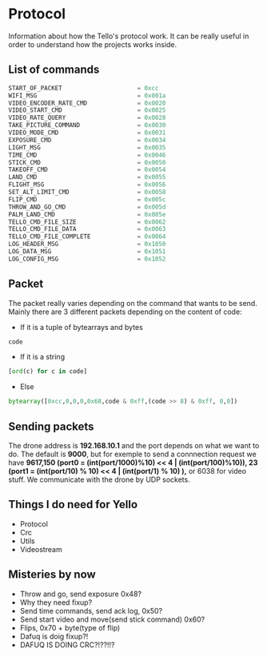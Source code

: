 # Protocol
Information about how the Tello's protocol work. It can be really useful in order to understand how the projects works inside. 

## List of commands
```python
START_OF_PACKET                     = 0xcc
WIFI_MSG                            = 0x001a
VIDEO_ENCODER_RATE_CMD              = 0x0020
VIDEO_START_CMD                     = 0x0025
VIDEO_RATE_QUERY                    = 0x0028
TAKE_PICTURE_COMMAND                = 0x0030
VIDEO_MODE_CMD                      = 0x0031
EXPOSURE_CMD                        = 0x0034
LIGHT_MSG                           = 0x0035
TIME_CMD                            = 0x0046
STICK_CMD                           = 0x0050
TAKEOFF_CMD                         = 0x0054
LAND_CMD                            = 0x0055
FLIGHT_MSG                          = 0x0056
SET_ALT_LIMIT_CMD                   = 0x0058
FLIP_CMD                            = 0x005c
THROW_AND_GO_CMD                    = 0x005d
PALM_LAND_CMD                       = 0x005e
TELLO_CMD_FILE_SIZE                 = 0x0062
TELLO_CMD_FILE_DATA                 = 0x0063
TELLO_CMD_FILE_COMPLETE             = 0x0064
LOG_HEADER_MSG                      = 0x1050
LOG_DATA_MSG                        = 0x1051
LOG_CONFIG_MSG                      = 0x1052
```
## Packet
The packet really varies depending on the command that wants to be send. Mainly there are 3 different packets depending on the content of code:

- If it is a tuple of bytearrays and bytes
```python
code
```
- If it is a string
```python 
[ord(c) for c in code]
```
- Else
```python
bytearray([0xcc,0,0,0,0x68,code & 0xff,(code >> 8) & 0xff, 0,0])
```

## Sending packets
The drone address is **192.168.10.1** and the port depends on what we want to do. The default is **9000**, but for exemple to send a connnection request we have **9617,150 (port0 = (int(port/1000)%10) << 4 | (int(port/100)%10)), 23 (port1 = (int(port/10) % 10) << 4 | (int(port/1) % 10)
),** or 6038 for video stuff. We communicate with the drone by UDP sockets. 

## Things I do need for Yello
- Protocol
- Crc
- Utils
- Videostream

## Misteries by now
- Throw and go, send exposure 0x48?
- Why they need fixup?
- Send time commands, send ack log, 0x50?
- Send start video and move(send stick command) 0x60?
- Flips, 0x70 + byte(type of flip)
- Dafuq is doig fixup?!
- DAFUQ IS DOING CRC?!??!!?
